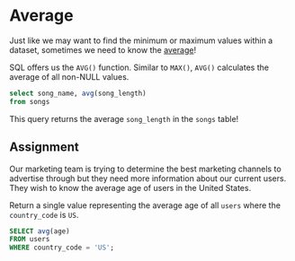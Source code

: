 # Average

Just like we may want to find the minimum or maximum values within a dataset, sometimes we need to know the [average](https://en.wikipedia.org/wiki/Arithmetic_mean)!

SQL offers us the `AVG()` function. Similar to `MAX()`, `AVG()` calculates the average of all non-NULL values. 

```SQL
select song_name, avg(song_length)
from songs
```

This query returns the average `song_length` in the `songs` table!

## Assignment

Our marketing team is trying to determine the best marketing channels to advertise through but they need more information about our current users. They wish to know the average age of users in the United States.

Return a single value representing the average age of all `users` where the `country_code` is `US`.


```SQL
SELECT avg(age)
FROM users
WHERE country_code = 'US';
```
